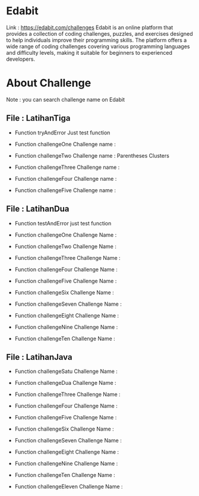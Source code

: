 # Edabit

Link : https://edabit.com/challenges
Edabit is an online platform that provides a collection of coding challenges, puzzles, and exercises designed to help individuals improve their programming skills. 
The platform offers a wide range of coding challenges covering various programming languages and difficulty levels, making it suitable for beginners to experienced developers.

# About Challenge

Note : you can search challenge name on Edabit

File : LatihanTiga
--------------------------------------------------------
- Function tryAndError
Just test function

- Function challengeOne
Challenge name : 

- Function challengeTwo
Challenge name : Parentheses Clusters

- Function challengeThree
Challenge name : 

- Function challengeFour
Challenge name :

- Function challengeFive
Challenge name :

File : LatihanDua
-------------------------------------------------------
- Function testAndError
just test function

- Function challengeOne
Challenge Name :

- Function challengeTwo
Challenge Name :

- Function challengeThree
Challenge Name :

- Function challengeFour
Challenge Name :

- Function challengeFive
Challenge Name :

- Function challengeSix
Challenge Name :

- Function challengeSeven
Challenge Name :

- Function challengeEight
Challenge Name :

- Function challengeNine
Challenge Name :

- Function challengeTen
Challenge Name :

File : LatihanJava
-------------------------------------------------

- Function challengeSatu
Challenge Name :

- Function challengeDua
Challenge Name :

- Function challengeThree
Challenge Name :

- Function challengeFour
Challenge Name :

- Function challengeFive
Challenge Name :

- Function challengeSix
Challenge Name :

- Function challengeSeven
Challenge Name :

- Function challengeEight
Challenge Name :

- Function challengeNine
Challenge Name :

- Function challengeTen
Challenge Name :

- Function challengeEleven
Challenge Name : 
